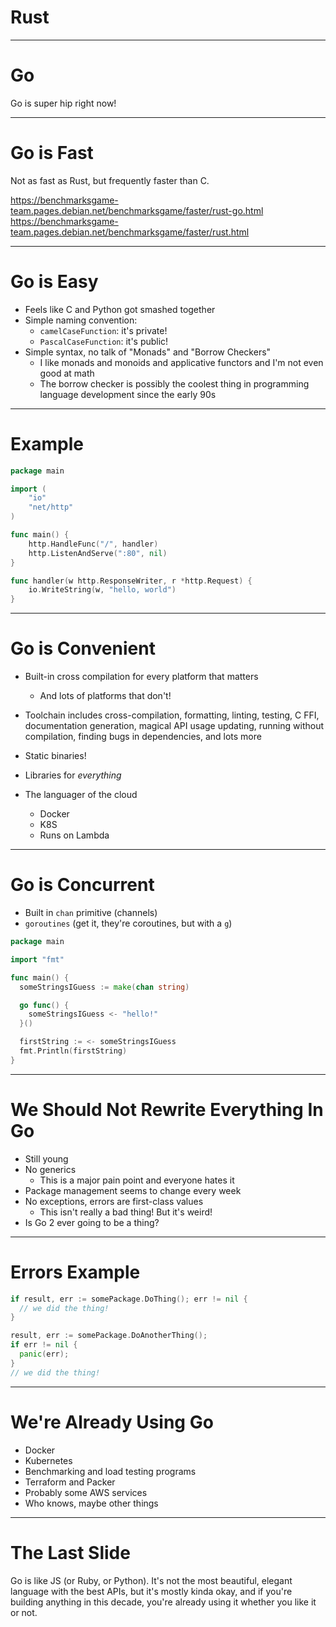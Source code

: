 # Rust

----

# Go

Go is super hip right now!

----

# Go is Fast

Not as fast as Rust, but frequently faster than C. 

<https://benchmarksgame-team.pages.debian.net/benchmarksgame/faster/rust-go.html>
<https://benchmarksgame-team.pages.debian.net/benchmarksgame/faster/rust.html>

----

# Go is Easy

* Feels like C and Python got smashed together
* Simple naming convention:
  * `camelCaseFunction`: it's private!
  * `PascalCaseFunction`: it's public!
* Simple syntax, no talk of "Monads" and "Borrow Checkers"
  * I like monads and monoids and applicative functors and
    I'm not even good at math
  * The borrow checker is possibly the coolest thing in programming
    language development since the early 90s

----

# Example

```go
package main

import (
	"io"
	"net/http"
)

func main() {
	http.HandleFunc("/", handler)
	http.ListenAndServe(":80", nil)
}

func handler(w http.ResponseWriter, r *http.Request) {
	io.WriteString(w, "hello, world")
}
```

----

# Go is Convenient

* Built-in cross compilation for every platform that matters
  * And lots of platforms that don't!
* Toolchain includes cross-compilation, formatting, linting, testing, C FFI,
  documentation generation, magical API usage updating, running without
  compilation, finding bugs in dependencies, and lots more

* Static binaries!
* Libraries for _everything_
* The languager of the cloud
  * Docker
  * K8S
  * Runs on Lambda

----

# Go is Concurrent

* Built in `chan` primitive (channels)
* `goroutines` (get it, they're coroutines, but with a `g`)

```go
package main

import "fmt"

func main() {
  someStringsIGuess := make(chan string)

  go func() {
    someStringsIGuess <- "hello!"
  }()

  firstString := <- someStringsIGuess
  fmt.Println(firstString)
}
```

----

# We Should Not Rewrite Everything In Go

* Still young
* No generics
  * This is a major pain point and everyone hates it
* Package management seems to change every week
* No exceptions, errors are first-class values
  * This isn't really a bad thing! But it's weird!
* Is Go 2 ever going to be a thing?

----

# Errors Example

```go
if result, err := somePackage.DoThing(); err != nil {
  // we did the thing!
}

result, err := somePackage.DoAnotherThing();
if err != nil {
  panic(err);
}
// we did the thing!
```

----

# We're Already Using Go

* Docker
* Kubernetes
* Benchmarking and load testing programs
* Terraform and Packer
* Probably some AWS services
* Who knows, maybe other things

----

# The Last Slide

Go is like JS (or Ruby, or Python). It's not the most beautiful, elegant
language with the best APIs, but it's mostly kinda okay, and if you're building
anything in this decade, you're already using it whether you like it or not.
